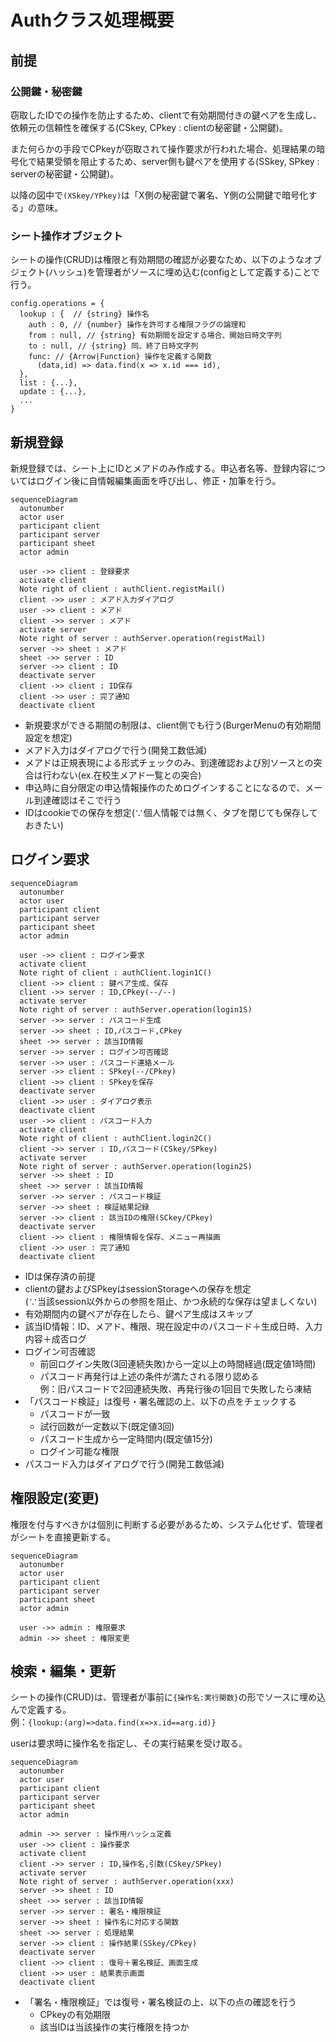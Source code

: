 # Authクラス処理概要

## 前提

### 公開鍵・秘密鍵

窃取したIDでの操作を防止するため、clientで有効期間付きの鍵ペアを生成し、依頼元の信頼性を確保する(CSkey, CPkey : clientの秘密鍵・公開鍵)。

また何らかの手段でCPkeyが窃取されて操作要求が行われた場合、処理結果の暗号化で結果受領を阻止するため、server側も鍵ペアを使用する(SSkey, SPkey : serverの秘密鍵・公開鍵)。

以降の図中で`(XSkey/YPkey)`は「X側の秘密鍵で署名、Y側の公開鍵で暗号化する」の意味。

### シート操作オブジェクト

シートの操作(CRUD)は権限と有効期間の確認が必要なため、以下のようなオブジェクト(ハッシュ)を管理者がソースに埋め込む(configとして定義する)ことで行う。

```
config.operations = {
  lookup : {  // {string} 操作名
    auth : 0, // {number} 操作を許可する権限フラグの論理和
    from : null, // {string} 有効期間を設定する場合、開始日時文字列
    to : null, // {string} 同、終了日時文字列
    func: // {Arrow|Function} 操作を定義する関数
      (data,id) => data.find(x => x.id === id),
  },
  list : {...},
  update : {...},
  ...
}
```

## 新規登録

新規登録では、シート上にIDとメアドのみ作成する。申込者名等、登録内容についてはログイン後に自情報編集画面を呼び出し、修正・加筆を行う。

```mermaid
sequenceDiagram
  autonumber
  actor user
  participant client
  participant server
  participant sheet
  actor admin

  user ->> client : 登録要求
  activate client
  Note right of client : authClient.registMail()
  client ->> user : メアド入力ダイアログ
  user ->> client : メアド
  client ->> server : メアド
  activate server
  Note right of server : authServer.operation(registMail)
  server ->> sheet : メアド
  sheet ->> server : ID
  server ->> client : ID
  deactivate server
  client ->> client : ID保存
  client ->> user : 完了通知
  deactivate client
```

- 新規要求ができる期間の制限は、client側でも行う(BurgerMenuの有効期間設定を想定)
- メアド入力はダイアログで行う(開発工数低減)
- メアドは正規表現による形式チェックのみ、到達確認および別ソースとの突合は行わない(ex.在校生メアド一覧との突合)
- 申込時に自分限定の申込情報操作のためログインすることになるので、メール到達確認はそこで行う
- IDはcookieでの保存を想定(∵個人情報では無く、タブを閉じても保存しておきたい)

## ログイン要求

```mermaid
sequenceDiagram
  autonumber
  actor user
  participant client
  participant server
  participant sheet
  actor admin

  user ->> client : ログイン要求
  activate client
  Note right of client : authClient.login1C()
  client ->> client : 鍵ペア生成、保存
  client ->> server : ID,CPkey(--/--)
  activate server
  Note right of server : authServer.operation(login1S)
  server ->> server : パスコード生成
  server ->> sheet : ID,パスコード,CPkey
  sheet ->> server : 該当ID情報
  server ->> server : ログイン可否確認
  server ->> user : パスコード連絡メール
  server ->> client : SPkey(--/CPkey)
  client ->> client : SPkeyを保存
  deactivate server
  client ->> user : ダイアログ表示
  deactivate client
  user ->> client : パスコード入力
  activate client
  Note right of client : authClient.login2C()
  client ->> server : ID,パスコード(CSkey/SPkey)
  activate server
  Note right of server : authServer.operation(login2S)
  server ->> sheet : ID
  sheet ->> server : 該当ID情報
  server ->> server : パスコード検証
  server ->> sheet : 検証結果記録
  server ->> client : 該当IDの権限(SCkey/CPkey)
  deactivate server
  client ->> client : 権限情報を保存、メニュー再描画
  client ->> user : 完了通知
  deactivate client
```

- IDは保存済の前提
- clientの鍵およびSPkeyはsessionStorageへの保存を想定<br>
  (∵当該session以外からの参照を阻止、かつ永続的な保存は望ましくない)
- 有効期間内の鍵ペアが存在したら、鍵ペア生成はスキップ
- 該当ID情報：ID、メアド、権限、現在設定中のパスコード＋生成日時、入力内容＋成否ログ
- ログイン可否確認
  - 前回ログイン失敗(3回連続失敗)から一定以上の時間経過(既定値1時間)
  - パスコード再発行は上述の条件が満たされる限り認める<br>
    例：旧パスコードで2回連続失敗、再発行後の1回目で失敗したら凍結
- 「パスコード検証」は復号・署名確認の上、以下の点をチェックする
  - パスコードが一致
  - 試行回数が一定数以下(既定値3回)
  - パスコード生成から一定時間内(既定値15分)
  - ログイン可能な権限
- パスコード入力はダイアログで行う(開発工数低減)

## 権限設定(変更)

権限を付与すべきかは個別に判断する必要があるため、システム化せず、管理者がシートを直接更新する。

```mermaid
sequenceDiagram
  autonumber
  actor user
  participant client
  participant server
  participant sheet
  actor admin

  user ->> admin : 権限要求
  admin ->> sheet : 権限変更
```

## 検索・編集・更新

シートの操作(CRUD)は、管理者が事前に`{操作名:実行関数}`の形でソースに埋め込んで定義する。<br>
例：`{lookup:(arg)=>data.find(x=>x.id==arg.id)}`

userは要求時に操作名を指定し、その実行結果を受け取る。

```mermaid
sequenceDiagram
  autonumber
  actor user
  participant client
  participant server
  participant sheet
  actor admin

  admin ->> server : 操作用ハッシュ定義
  user ->> client : 操作要求
  activate client
  client ->> server : ID,操作名,引数(CSkey/SPkey)
  activate server
  Note right of server : authServer.operation(xxx)
  server ->> sheet : ID
  sheet ->> server : 該当ID情報
  server ->> server : 署名・権限検証
  server ->> sheet : 操作名に対応する関数
  sheet ->> server : 処理結果
  server ->> client : 操作結果(SSkey/CPkey)
  deactivate server
  client ->> client : 復号＋署名検証、画面生成
  client ->> user : 結果表示画面
  deactivate client
```

- 「署名・権限検証」では復号・署名検証の上、以下の点の確認を行う
  - CPkeyの有効期限
  - 該当IDは当該操作の実行権限を持つか
